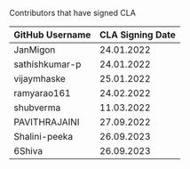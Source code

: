 Contributors that have signed CLA

| GitHub Username | CLA Signing Date |
|---------------------|-----------|
| JanMigon | 24.01.2022 |
| sathishkumar-p | 24.01.2022 |
| vijaymhaske | 25.01.2022 |
| ramyarao161 | 24.02.2022 |
| shubverma | 11.03.2022 |
| PAVITHRAJAINI | 27.09.2022 |
| Shalini-peeka | 26.09.2023 |
| 6Shiva | 26.09.2023 |
